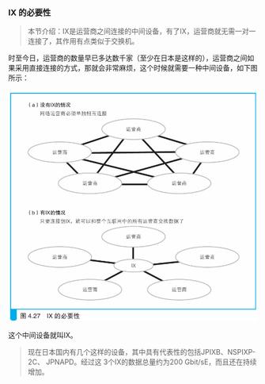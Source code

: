 ### IX 的必要性

> 本节介绍：IX是运营商之间连接的中间设备，有了IX，运营商就无需一对一连接了，其作用有点类似于交换机。

时至今日，运营商的数量早已多达数千家（至少在日本是这样的），运营商之间如果采用直接连接的方式，那就会非常麻烦，这个时候就需要一种中间设备，如下图所示：

![IX](img/40.png)

这个中间设备就叫IX。

> 现在日本国内有几个这样的设备，其中具有代表性的包括JPIXB、NSPIXP-2C、 JPNAPD。经过这 3个IX的数据总量约为200 Gbit/sE，而且还在持续增加。